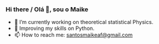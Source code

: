 ### Hi there / Olá 👋, sou o Maike

- 🔭 I’m currently working on theoretical statistical Physics.
- 🌱 Improving my skills on Python.
- 📫 How to reach me: santosmaikeaf@gmail.com
